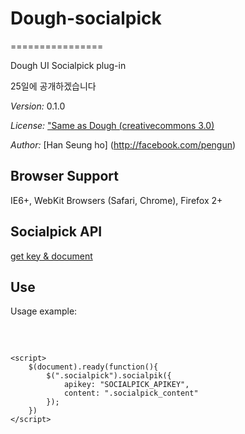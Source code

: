 # Dough-socialpick
================

Dough UI Socialpick plug-in

25일에 공개하겠습니다


*Version:* 0.1.0

*License:* ["Same as Dough (creativecommons 3.0)](http://creativecommons.org/licenses/by/3.0/deed.ko)

*Author:* [Han Seung ho] (http://facebook.com/pengun)


## Browser Support

IE6+, WebKit Browsers (Safari, Chrome), Firefox 2+

## Socialpick API

[get key & document](http://dna.daum.net/apis/socialpick)


## Use

Usage example:

<pre>
	<script src="js/dough-socialpick.js"></script>
	<script>
		$(document).ready(function(){
			$(".socialpick").socialpik({
				apikey: "SOCIALPICK_APIKEY",
				content: ".socialpick_content"
			});
		})
	</script>

</pre>
